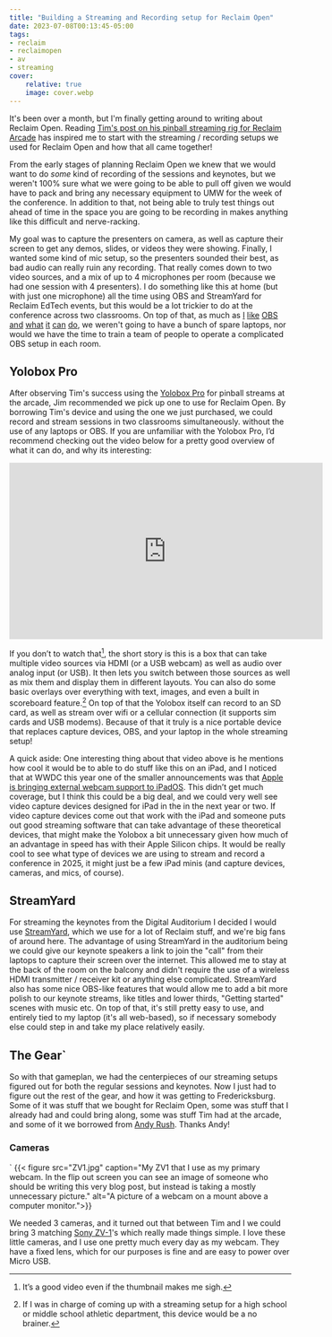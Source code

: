 ```yaml
---
title: "Building a Streaming and Recording setup for Reclaim Open"
date: 2023-07-08T00:13:45-05:00
tags:
- reclaim
- reclaimopen
- av
- streaming
cover:
    relative: true
    image: cover.webp
---
```


It's been over a month, but I'm finally getting around to writing about Reclaim Open. Reading [Tim's post on his pinball streaming rig for Reclaim Arcade](https://blog.timowens.io/building-a-streaming-rig/) has inspired me to start with the streaming / recording setups we used for Reclaim Open and how that all came together! 

From the early stages of planning Reclaim Open we knew that we would want to do *some* kind of recording of the sessions and keynotes, but we weren't 100% sure what we were going to be able to pull off given we would have to pack and bring any necessary equipment to UMW for the week of the conference. In addition to that, not being able to truly test things out ahead of time in the space you are going to be recording in makes anything like this difficult and nerve-racking. 

My goal was to capture the presenters on camera, as well as capture their screen to get any demos, slides, or videos they were showing. Finally, I wanted some kind of mic setup, so the presenters sounded their best, as bad audio can really ruin any recording. That really comes down to two video sources, and a mix of up to 4 microphones per room (because we had one session with 4 presenters). I do something like this at home (but with just one microphone) all the time using OBS and StreamYard for Reclaim EdTech events, but this would be a lot trickier to do at the conference across two classrooms. On top of that, as much as [I](https://jadin.me/understanding-containers-debrief/) [like](https://jadin.me/starting-obs-with-streamdeck/) [OBS](https://jadin.me/obs-and-streaming-youtubers/) [and](https://video.jadin.me/w/72HZva353wxGsbq5XcQkC2) [what](https://video.jadin.me/w/qQ9FinbCcoNV6gMhEVUoon) [it](https://video.jadin.me/w/9C1qadVNSQibH3tNHYgg5E) [can](https://video.jadin.me/w/4uYeLWmqy3p8zvVeqYwtLQ) [do](https://video.jadin.me/w/eiJvR4FKwLK2c1rFHyKFbE), we weren't going to have a bunch of spare laptops, nor would we have the time to train a team of people to operate a complicated OBS setup in each room. 

## Yolobox Pro

After observing Tim's success using the [Yolobox Pro](https://www.yololiv.com/yoloboxPro) for pinball streams at the arcade, Jim recommended we pick up one to use for Reclaim Open. By borrowing Tim's device and using the one we just purchased, we could record and stream sessions in two classrooms simultaneously. without the use of any laptops or OBS. If you are unfamiliar with the Yolobox Pro, I’d recommend checking out the video below for a pretty good overview of what it can do, and why its interesting:

<iframe width="560" height="315" src="https://www.youtube-nocookie.com/embed/dO-iiMo06bU" title="YouTube video player" frameborder="0" allow="accelerometer; autoplay; clipboard-write; encrypted-media; gyroscope; picture-in-picture; web-share" allowfullscreen></iframe>

If you don’t to watch that[^1], the short story is this is a box that can take multiple video sources via HDMI (or a USB webcam) as well as audio over analog input (or USB). It then lets you switch between those sources as well as mix them and display them in different layouts. You can also do some basic overlays over everything with text, images, and even a built in scoreboard feature.[^2] On top of that the Yolobox itself can record to an SD card, as well as stream over wifi or a cellular connection (it supports sim cards and USB modems). Because of that it truly is a nice portable device that replaces capture devices, OBS, and your laptop in the whole streaming setup!

[^1]: It’s a good video even if the thumbnail makes me sigh.

A quick aside: One interesting thing about that video above is he mentions how cool it would be to able to do stuff like this on an iPad, and I noticed that at WWDC this year one of the smaller announcements was that [Apple is bringing external webcam support to iPadOS](https://developer.apple.com/videos/play/wwdc2023/10106/). This didn’t get much coverage, but I think this could be a big deal, and we could very well see video capture devices designed for iPad in the in the next year or two. If video capture devices come out that work with the iPad and someone puts out good streaming software that can take advantage of these theoretical devices, that might make the Yolobox a bit unnecessary given how much of an advantage in speed has with their Apple Silicon chips. It would be really cool to see what type of devices we are using to stream and record a conference in 2025, it might just be a few iPad minis (and capture devices, cameras, and mics, of course).

[^2]: If I was in charge of coming up with a streaming setup for a high school or middle school athletic department, this device would be a no brainer.

## StreamYard

For streaming the keynotes from the Digital Auditorium I decided I would use [StreamYard](https://streamyard.com/), which we use for a lot of Reclaim stuff, and we're big fans of around here. The advantage of using StreamYard in the auditorium being we could give our keynote speakers a link to join the "call" from their laptops to capture their screen over the internet. This allowed me to stay at the back of the room on the balcony and didn't require the use of a wireless HDMI transmitter / receiver kit or anything else complicated. StreamYard also has some nice OBS-like features that would allow me to add a bit more polish to our keynote streams, like titles and lower thirds, "Getting started" scenes with music etc. On top of that, it's still pretty easy to use, and entirely tied to my laptop (it's all web-based), so if necessary somebody else could step in and take my place relatively easily.

## The Gear`

So with that gameplan, we had the centerpieces of our streaming setups figured out for both the regular sessions and keynotes. Now I just had to figure out the rest of the gear, and how it was getting to Fredericksburg. Some of it was stuff that we bought for Reclaim Open, some was stuff that I already had and could bring along, some was stuff Tim had at the arcade, and some of it we borrowed from [Andy Rush](https://mastodon.social/@andyrush). Thanks Andy!

### Cameras
`
{{< figure src="ZV1.jpg" caption="My ZV1 that I use as my primary webcam. In the flip out screen you can see an image of someone who should be writing this very blog post, but instead is taking a mostly unnecessary picture." alt="A picture of a webcam on a mount above a computer monitor.">}}

We needed 3 cameras, and it turned out that between Tim and I we could bring 3 matching [Sony ZV-1](https://www.dpreview.com/reviews/sony-zv-1-review)'s which really made things simple. I love these little cameras, and I use one pretty much every day as my webcam. They have a fixed lens, which for our purposes is fine and are easy to power over Micro USB. 